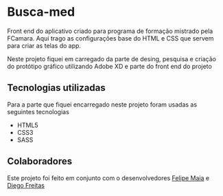 <h1>Busca-med</h1>
<p>Front end do aplicativo criado para programa de formação mistrado pela FCamara. Aqui trago as configurações base do HTML e CSS que servem para criar as telas do app.</p> 
<p>Neste projeto fiquei em carregado da parte de desing, pesquisa e criação do protótipo gráfico utilizando Adobe XD e parte do front end do projeto</p>
<h2>Tecnologias utilizadas</h2>
<p>Para a parte que fiquei encarregado neste projeto foram usadas as seguintes tecnologias</p>

- HTML5
- CSS3
- SASS

## Colaboradores

Este projeto foi feito em conjunto com o desenvolvedores [Felipe Maia](https://github.com/f-maia) e [Diego Freitas](https://github.com/died-ego)
